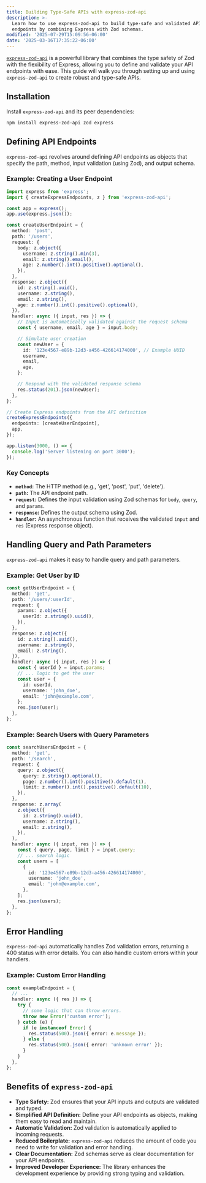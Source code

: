 ```yaml
---
title: Building Type-Safe APIs with express-zod-api
description: >-
  Learn how to use express-zod-api to build type-safe and validated API
  endpoints by combining Express with Zod schemas.
modified: '2025-07-29T15:09:56-06:00'
date: '2025-03-16T17:35:22-06:00'
---
```


[`express-zod-api`](https://www.npmjs.com/package/express-zod-api) is a powerful library that combines the type safety of Zod with the flexibility of Express, allowing you to define and validate your API endpoints with ease. This guide will walk you through setting up and using `express-zod-api` to create robust and type-safe APIs.

## Installation

Install `express-zod-api` and its peer dependencies:

```bash
npm install express-zod-api zod express
```

## Defining API Endpoints

`express-zod-api` revolves around defining API endpoints as objects that specify the path, method, input validation (using Zod), and output schema.

### Example: Creating a User Endpoint

```typescript
import express from 'express';
import { createExpressEndpoints, z } from 'express-zod-api';

const app = express();
app.use(express.json());

const createUserEndpoint = {
  method: 'post',
  path: '/users',
  request: {
    body: z.object({
      username: z.string().min(3),
      email: z.string().email(),
      age: z.number().int().positive().optional(),
    }),
  },
  response: z.object({
    id: z.string().uuid(),
    username: z.string(),
    email: z.string(),
    age: z.number().int().positive().optional(),
  }),
  handler: async ({ input, res }) => {
    // Input is automatically validated against the request schema
    const { username, email, age } = input.body;

    // Simulate user creation
    const newUser = {
      id: '123e4567-e89b-12d3-a456-426614174000', // Example UUID
      username,
      email,
      age,
    };

    // Respond with the validated response schema
    res.status(201).json(newUser);
  },
};

// Create Express endpoints from the API definition
createExpressEndpoints({
  endpoints: [createUserEndpoint],
  app,
});

app.listen(3000, () => {
  console.log('Server listening on port 3000');
});
```

### Key Concepts

- **`method`:** The HTTP method (e.g., 'get', 'post', 'put', 'delete').
- **`path`:** The API endpoint path.
- **`request`:** Defines the input validation using Zod schemas for `body`, `query`, and `params`.
- **`response`:** Defines the output schema using Zod.
- **`handler`:** An asynchronous function that receives the validated `input` and `res` (Express response object).

## Handling Query and Path Parameters

`express-zod-api` makes it easy to handle query and path parameters.

### Example: Get User by ID

```typescript
const getUserEndpoint = {
  method: 'get',
  path: '/users/:userId',
  request: {
    params: z.object({
      userId: z.string().uuid(),
    }),
  },
  response: z.object({
    id: z.string().uuid(),
    username: z.string(),
    email: z.string(),
  }),
  handler: async ({ input, res }) => {
    const { userId } = input.params;
    // ... logic to get the user
    const user = {
      id: userId,
      username: 'john_doe',
      email: 'john@example.com',
    };
    res.json(user);
  },
};
```

### Example: Search Users with Query Parameters

```typescript
const searchUsersEndpoint = {
  method: 'get',
  path: '/search',
  request: {
    query: z.object({
      query: z.string().optional(),
      page: z.number().int().positive().default(1),
      limit: z.number().int().positive().default(10),
    }),
  },
  response: z.array(
    z.object({
      id: z.string().uuid(),
      username: z.string(),
      email: z.string(),
    }),
  ),
  handler: async ({ input, res }) => {
    const { query, page, limit } = input.query;
    // ... search logic
    const users = [
      {
        id: '123e4567-e89b-12d3-a456-426614174000',
        username: 'john_doe',
        email: 'john@example.com',
      },
    ];
    res.json(users);
  },
};
```

## Error Handling

`express-zod-api` automatically handles Zod validation errors, returning a 400 status with error details. You can also handle custom errors within your handlers.

### Example: Custom Error Handling

```typescript
const exampleEndpoint = {
  // ...
  handler: async ({ res }) => {
    try {
      // some logic that can throw errors.
      throw new Error('custom error');
    } catch (e) {
      if (e instanceof Error) {
        res.status(500).json({ error: e.message });
      } else {
        res.status(500).json({ error: 'unknown error' });
      }
    }
  },
};
```

## Benefits of `express-zod-api`

- **Type Safety:** Zod ensures that your API inputs and outputs are validated and typed.
- **Simplified API Definition:** Define your API endpoints as objects, making them easy to read and maintain.
- **Automatic Validation:** Zod validation is automatically applied to incoming requests.
- **Reduced Boilerplate:** `express-zod-api` reduces the amount of code you need to write for validation and error handling.
- **Clear Documentation:** Zod schemas serve as clear documentation for your API endpoints.
- **Improved Developer Experience:** The library enhances the development experience by providing strong typing and validation.
